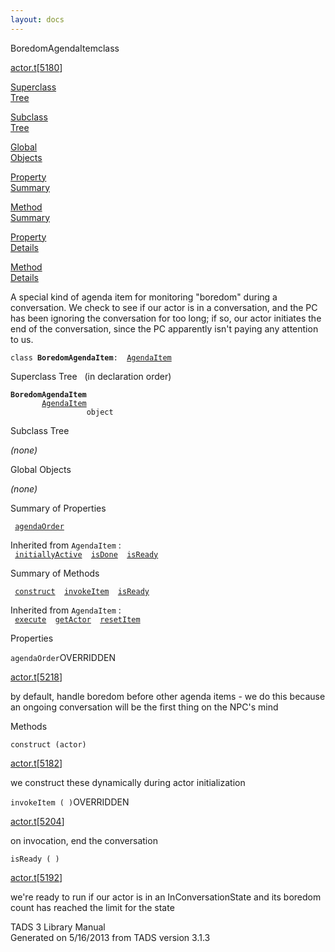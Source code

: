 ```yaml
---
layout: docs
---
```

<span class="title">BoredomAgendaItem</span><span class="type">class</span>

[actor.t](../file/actor.t.html)\[[5180](../source/actor.t.html#5180)\]

[Superclass  
Tree](#_SuperClassTree_)

[Subclass  
Tree](#_SubClassTree_)

[Global  
Objects](#_ObjectSummary_)

[Property  
Summary](#_PropSummary_)

[Method  
Summary](#_MethodSummary_)

[Property  
Details](#_Properties_)

[Method  
Details](#_Methods_)

<div class="fdesc">

A special kind of agenda item for monitoring "boredom" during a
conversation. We check to see if our actor is in a conversation, and the
PC has been ignoring the conversation for too long; if so, our actor
initiates the end of the conversation, since the PC apparently isn't
paying any attention to us.

`class `**`BoredomAgendaItem`**` :   `[`AgendaItem`](../object/AgendaItem.html)

</div>

<span id="_SuperClassTree_"></span>

<div class="mjhd">

<span class="hdln">Superclass Tree</span>   (in declaration order)

</div>

**`BoredomAgendaItem`**  
`         `[`AgendaItem`](../object/AgendaItem.html)  
`                 object`  
<span id="_SubClassTree_"></span>

<div class="mjhd">

<span class="hdln">Subclass Tree</span>  

</div>

*(none)* <span id="_ObjectSummary_"></span>

<div class="mjhd">

<span class="hdln">Global Objects</span>  

</div>

*(none)* <span id="_PropSummary_"></span>

<div class="mjhd">

<span class="hdln">Summary of Properties</span>  

</div>

` `[`agendaOrder`](#agendaOrder)`  `

Inherited from `AgendaItem` :  
` `[`initiallyActive`](../object/AgendaItem.html#initiallyActive)`  `[`isDone`](../object/AgendaItem.html#isDone)`  `[`isReady`](../object/AgendaItem.html#isReady)`  `

<span id="_MethodSummary_"></span>

<div class="mjhd">

<span class="hdln">Summary of Methods</span>  

</div>

` `[`construct`](#construct)`  `[`invokeItem`](#invokeItem)`  `[`isReady`](#isReady)`  `

Inherited from `AgendaItem` :  
` `[`execute`](../object/AgendaItem.html#execute)`  `[`getActor`](../object/AgendaItem.html#getActor)`  `[`resetItem`](../object/AgendaItem.html#resetItem)`  `

<span id="_Properties_"></span>

<div class="mjhd">

<span class="hdln">Properties</span>  

</div>

<span id="agendaOrder"></span>

`agendaOrder`<span class="rem">OVERRIDDEN</span>

[actor.t](../file/actor.t.html)\[[5218](../source/actor.t.html#5218)\]

<div class="desc">

by default, handle boredom before other agenda items - we do this
because an ongoing conversation will be the first thing on the NPC's
mind

</div>

<span id="_Methods_"></span>

<div class="mjhd">

<span class="hdln">Methods</span>  

</div>

<span id="construct"></span>

`construct (actor)`

[actor.t](../file/actor.t.html)\[[5182](../source/actor.t.html#5182)\]

<div class="desc">

we construct these dynamically during actor initialization

</div>

<span id="invokeItem"></span>

`invokeItem ( )`<span class="rem">OVERRIDDEN</span>

[actor.t](../file/actor.t.html)\[[5204](../source/actor.t.html#5204)\]

<div class="desc">

on invocation, end the conversation

</div>

<span id="isReady"></span>

`isReady ( )`

[actor.t](../file/actor.t.html)\[[5192](../source/actor.t.html#5192)\]

<div class="desc">

we're ready to run if our actor is in an InConversationState and its
boredom count has reached the limit for the state

</div>

<div class="ftr">

TADS 3 Library Manual  
Generated on 5/16/2013 from TADS version 3.1.3

</div>

